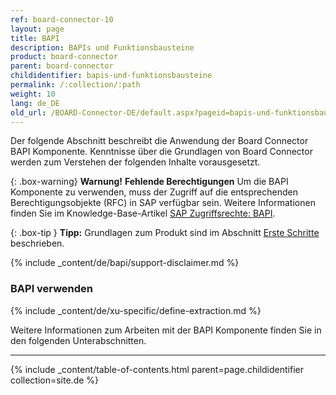 ```yaml
---
ref: board-connector-10
layout: page
title: BAPI
description: BAPIs und Funktionsbausteine
product: board-connector
parent: board-connector
childidentifier: bapis-und-funktionsbausteine
permalink: /:collection/:path
weight: 10
lang: de_DE
old_url: /BOARD-Connector-DE/default.aspx?pageid=bapis-und-funktionsbausteine
---
```


Der folgende Abschnitt beschreibt die Anwendung der Board Connector BAPI Komponente. 
Kenntnisse über die Grundlagen von Board Connector werden zum Verstehen der folgenden Inhalte vorausgesetzt.

{: .box-warning}
**Warnung!** **Fehlende Berechtigungen**
Um die BAPI Komponente zu verwenden, muss der Zugriff auf die entsprechenden Berechtigungsobjekte (RFC) in SAP verfügbar sein. 
Weitere Informationen finden Sie im Knowledge-Base-Artikel [SAP Zugriffsrechte: BAPI](https://kb.theobald-software.com/sap/authority-objects-sap-user-rights#bapi).

{: .box-tip }
**Tipp:** Grundlagen zum Produkt sind im Abschnitt [Erste Schritte](./erste-schritte) beschrieben.

{% include _content/de/bapi/support-disclaimer.md %}

### BAPI verwenden
{% include _content/de/xu-specific/define-extraction.md %}

Weitere Informationen zum Arbeiten mit der BAPI Komponente finden Sie in den folgenden Unterabschnitten.

--- 

{% include _content/table-of-contents.html parent=page.childidentifier collection=site.de %}
